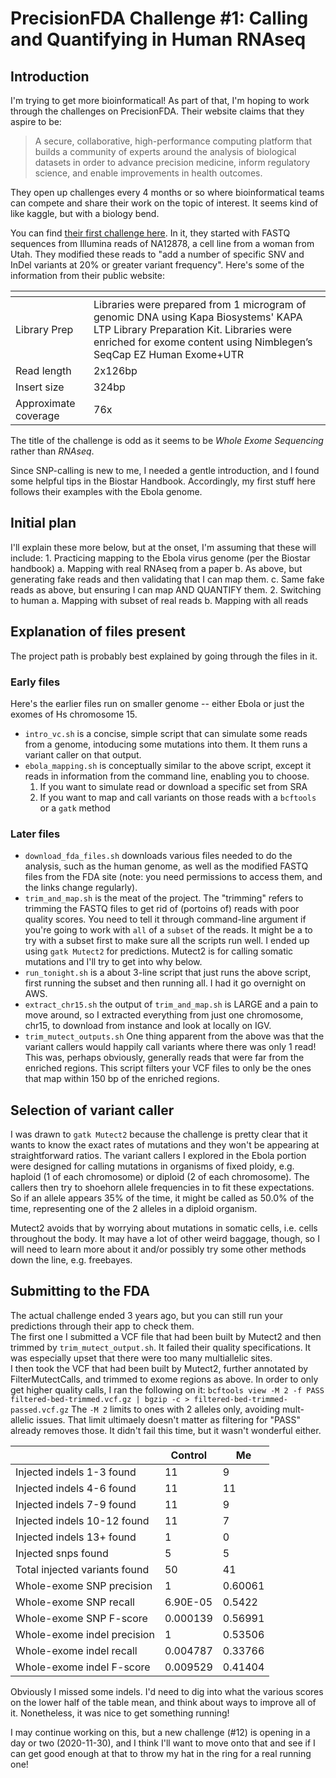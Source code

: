 # PrecisionFDA Challenge #1: Calling and Quantifying in Human RNAseq

## Introduction
I'm trying to get more bioinformatical!  As part of that, I'm hoping to work through the challenges on PrecisionFDA.  Their website claims that they aspire to be:

>A secure, collaborative, high-performance computing platform that builds a community of experts around the analysis of biological datasets in order to advance precision medicine, inform regulatory science, and enable improvements in health outcomes.

They open up challenges every 4 months or so where bioinformatical teams can compete and share their work on the topic of interest.  It seems kind of like kaggle, but with a biology bend.

You can find [their first challenge here](https://precision.fda.gov/challenges/1).  In it, they started with FASTQ sequences from Illumina reads of NA12878, a cell line from a woman from Utah.  They modified these reads to "add a number of specific SNV and InDel variants at 20% or greater variant frequency". Here's some of the information from their public website:


| <!-- -->    | <!-- -->    |
|-------------|-------------|
|Library Prep 	| Libraries were prepared from 1 microgram of genomic DNA using Kapa Biosystems' KAPA LTP Library Preparation Kit.  Libraries were enriched for exome content using Nimblegen’s SeqCap EZ Human Exome+UTR |
|Read length | 2x126bp |
|Insert size | 324bp |
|Approximate coverage | 76x |

The title of the challenge is odd as it seems to be _Whole Exome Sequencing_ rather than _RNAseq_.

Since SNP-calling is new to me, I needed a gentle introduction, and I found some helpful tips in the Biostar Handbook.  Accordingly, my first stuff here follows their examples with the Ebola genome.

## Initial plan

I'll explain these more below, but at the onset, I'm assuming that these will 
include:
	1. Practicing mapping to the Ebola virus genome (per the Biostar handbook)
		a. Mapping with real RNAseq from a paper
		b. As above, but generating fake reads and then validating that I can map them.
		c. Same fake reads as above, but ensuring I can map AND QUANTIFY them.
	2. Switching to human
		a. Mapping with subset of real reads
		b. Mapping with all reads


## Explanation of files present
The project path is probably best explained by going through the files in it.  

### Early files
Here's the earlier files run on smaller genome -- either Ebola or just the exomes of Hs chromosome 15.

- `intro_vc.sh` is a concise, simple script that can simulate some reads from a genome, intoducing some mutations into them.  It them runs a variant caller on that output.  
- `ebola_mapping.sh` is conceptually similar to the above script, except it reads in information from the command line, enabling you to choose.
	1. If you want to simulate read or download a specific set from SRA
	2. If you want to map and call variants on those reads with a `bcftools` or a `gatk` method

### Later files
- `download_fda_files.sh` downloads various files needed to do the analysis, such as the human genome, as well as the modified FASTQ files from the FDA site (note: you need permissions to access them, and the links change regularly).
- `trim_and_map.sh` is the meat of the project.  The "trimming" refers to trimming the FASTQ files to get rid of (portoins of) reads with poor quality scores.  You need to tell it through command-line argument if you're going to work with `all` of a `subset` of the reads.  It might be a to try with a subset first to make sure all the scripts run well.  I ended up using `gatk Mutect2` for predictions.  Mutect2 is for calling somatic mutations and I'll try to get into why below. 
- `run_tonight.sh` is a about 3-line script that just runs the above script, first running the subset and then running all.  I had it go overnight on AWS.
- `extract_chr15.sh` the output of `trim_and_map.sh` is LARGE and a pain to move around, so I extracted everything from just one chromosome, chr15, to download from instance and look at locally on IGV.
- `trim_mutect_outputs.sh` One thing apparent from the above was that the variant callers would happily call variants where there was only 1 read!  This was, perhaps obviously, generally reads that were far from the enriched regions.  This script filters your VCF files to only be the ones that map within 150 bp of the enriched regions.

## Selection of variant caller
I was drawn to `gatk Mutect2` because the challenge is pretty clear that it wants to know the exact rates of mutations and they won't be appearing at straightforward ratios.  The variant callers I explored in the Ebola portion were designed for calling mutations in organisms of fixed ploidy, e.g. haploid (1 of each chromosome) or diploid (2 of each chromosome).  The callers then try to shoehorn allele frequencies in to fit these expectations.   So if an allele appears 35% of the time, it might be called as 50.0% of the time, representing one of the 2 alleles in a diploid organism.  

Mutect2 avoids that by worrying about mutations in somatic cells, i.e. cells throughout the body.  It may have a lot of other weird baggage, though, so I will need to learn more about it and/or possibly try some other methods down the line, e.g. freebayes.

## Submitting to the FDA
The actual challenge ended 3 years ago, but you can still run your predictions through their app to check them.  
The first one I submitted a VCF file that had been built by Mutect2 and then trimmed by `trim_mutect_output.sh`.  It failed their quality specifications.  It was especially upset that there were too many multiallelic sites.  
I then took the VCF that had been built by Mutect2, further annotated by FilterMutectCalls, and trimmed to exome regions as above.  In order to only get higher quality calls, I ran the following on it:
```bcftools view -M 2 -f PASS filtered-bed-trimmed.vcf.gz | bgzip -c > filtered-bed-trimmed-passed.vcf.gz```
The `-M 2` limits to ones with 2 alleles only, avoiding mult-allelic issues.  That limit ultimaely doesn't matter as filtering for "PASS" already removes those.  It didn't fail this time, but it wasn't wonderful either.

|                               | Control    | Me       |
|-------------------------------|------------|----------|
| Injected indels 1\-3 found    | 11         | 9        |
| Injected indels 4\-6 found    | 11         | 11       |
| Injected indels 7\-9 found    | 11         | 9        |
| Injected indels 10\-12 found  | 11         | 7        |
| Injected indels 13\+ found    | 1          | 0        |
| Injected snps found           | 5          | 5        |
| Total injected variants found | 50         | 41       |
| Whole\-exome SNP precision    | 1          | 0\.60061 |
| Whole\-exome SNP recall       | 6\.90E\-05 | 0\.5422  |
| Whole\-exome SNP F\-score     | 0\.000139  | 0\.56991 |
| Whole\-exome indel precision  | 1          | 0\.53506 |
| Whole\-exome indel recall     | 0\.004787  | 0\.33766 |
| Whole\-exome indel F\-score   | 0\.009529  | 0\.41404 |

Obviously I missed some indels.  I'd need to dig into what the various scores on the lower half of the table mean, and think about ways to improve all of it.  Nonetheless, it was nice to get something running!

I may continue working on this, but a new challenge (#12) is opening in a day or two (2020-11-30), and I think I'll want to move onto that and see if I can get good enough at that to throw my hat in the ring for a real running one!